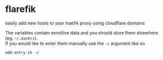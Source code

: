 # flarefik
easily add new hosts to your traefik proxy using cloudflare domains

The variables contain sensitive data and you should store them elsewhere (eg. `~/.bashrc`).  
If you would like to enter them manually use the `-c` argument like so

```
add-entry.sh -c
```
